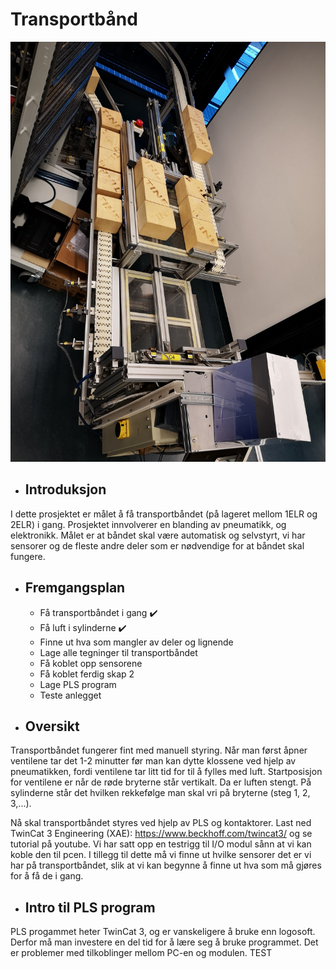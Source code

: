 # Transportbånd

![Transportbånd](Images/Oversiktsbilde.jpg)

- ##  Introduksjon
I dette prosjektet er målet å få transportbåndet (på lageret mellom 1ELR og 2ELR) i gang. Prosjektet innvolverer en blanding av pneumatikk, og elektronikk. Målet er at båndet skal være automatisk og selvstyrt, vi har sensorer og de fleste andre deler som er nødvendige for at båndet skal fungere. 
- ## Fremgangsplan
  - Få transportbåndet i gang ✔️
  - Få luft i sylinderne ✔️
  - Finne ut hva som mangler av deler og lignende
  - Lage alle tegninger til transportbåndet
  - Få koblet opp sensorene
  - Få koblet ferdig skap 2
  - Lage PLS program
  - Teste anlegget 

- ##  Oversikt
Transportbåndet fungerer fint med manuell styring. Når man først åpner ventilene tar det 1-2 minutter før man kan dytte klossene ved hjelp av pneumatikken, fordi ventilene tar litt tid for til å fylles med luft. Startposisjon for ventilene er når de røde bryterne står vertikalt. Da er luften stengt. På sylinderne står det hvilken rekkefølge man skal vri på bryterne (steg 1, 2, 3,...). 

Nå skal transportbåndet styres ved hjelp av PLS og kontaktorer. Last ned TwinCat 3 Engineering (XAE): https://www.beckhoff.com/twincat3/
og se tutorial på youtube. Vi har satt opp en testrigg til I/O modul sånn at vi kan koble den til pcen. I tillegg til dette må vi finne ut hvilke sensorer det er vi har på transportbåndet, slik at vi kan begynne å finne ut hva som må gjøres for å få de i gang.



- ##  Intro til PLS program
PLS progammet heter TwinCat 3, og er vanskeligere å bruke enn logosoft. Derfor må man investere en del tid for å lære seg å bruke programmet. Det er problemer med tilkoblinger mellom PC-en og modulen. TEST


